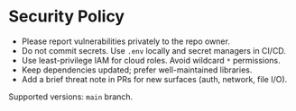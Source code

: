﻿# Security Policy

- Please report vulnerabilities privately to the repo owner.
- Do not commit secrets. Use `.env` locally and secret managers in CI/CD.
- Use least-privilege IAM for cloud roles. Avoid wildcard `*` permissions.
- Keep dependencies updated; prefer well-maintained libraries.
- Add a brief threat note in PRs for new surfaces (auth, network, file I/O).

Supported versions: `main` branch.

